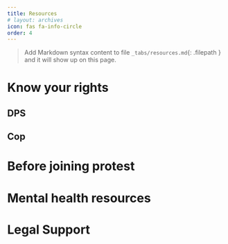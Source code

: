 ```yaml
---
title: Resources
# layout: archives
icon: fas fa-info-circle
order: 4
---
```

> Add Markdown syntax content to file `_tabs/resources.md`{: .filepath } and it will show up on this page.
# Know your rights
## DPS
## Cop
# Before joining protest
# Mental health resources 
# Legal Support

